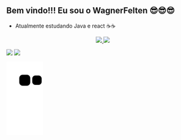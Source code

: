 ## Bem vindo!!! Eu sou o WagnerFelten 😎😎😎

- Atualmente estudando Java e react ☕☕


<div align="center">
  <a href="https://github.com/wagnerfelten">
  <img height="180em" src="https://github-readme-stats.vercel.app/api?username=wagnerfelten&show_icons=true&theme=radical&include_all_commits=true&count_private=true"/>
<img height="180em" src="https://github-readme-stats.vercel.app/api/top-langs/?username=wagnerfelten&layout=compact&langs_count=7&theme=radical"/>
</div>


 
<div> 

  <a href = "mailto:felten19@gmail.com"><img src="https://img.shields.io/badge/-Gmail-%23333?style=for-the-badge&logo=gmail&logoColor=white" target="_blank"></a>
  <a href="https://www.linkedin.com/in/wagner-rodrigues-352587b4/" target="_blank"><img src="https://img.shields.io/badge/-LinkedIn-%230077B5?style=for-the-badge&logo=linkedin&logoColor=white" target="_blank"></a> 
 
  ![Snake animation](https://github.com/rafaballerini/rafaballerini/blob/output/github-contribution-grid-snake.svg)
 
</div>
